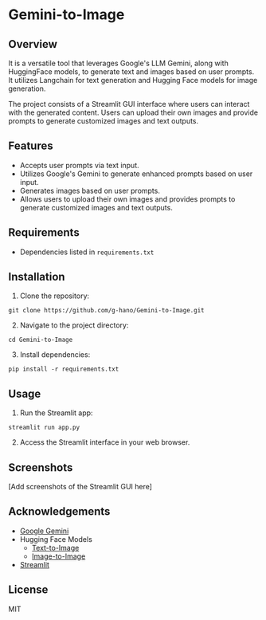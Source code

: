 # Gemini-to-Image
## Overview
It is a versatile tool that leverages Google's LLM Gemini, along with HuggingFace models, to generate text and images based on user prompts. It utilizes Langchain for text generation and Hugging Face models for image generation.

The project consists of a Streamlit GUI interface where users can interact with the generated content. Users can upload their own images and provide prompts to generate customized images and text outputs.

## Features
- Accepts user prompts via text input.
- Utilizes Google's Gemini to generate enhanced prompts based on user input.
- Generates images based on user prompts.
- Allows users to upload their own images and provides prompts to generate customized images and text outputs.

## Requirements
- Dependencies listed in `requirements.txt`

## Installation
1. Clone the repository:
```
git clone https://github.com/g-hano/Gemini-to-Image.git
```
2. Navigate to the project directory:
```
cd Gemini-to-Image
```
3. Install dependencies:
```
pip install -r requirements.txt
```

## Usage
1. Run the Streamlit app:
```
streamlit run app.py
```
2. Access the Streamlit interface in your web browser.

## Screenshots
[Add screenshots of the Streamlit GUI here]

## Acknowledgements
- [Google Gemini]([https://github.com/google-research/language/tree/master/language/](https://gemini.google.com/app))
- Hugging Face Models
  - [Text-to-Image](https://huggingface.co/stabilityai/stable-diffusion-xl-base-1.0)
  - [Image-to-Image](https://huggingface.co/timbrooks/instruct-pix2pix)
- [Streamlit](https://docs.streamlit.io/)

## License
MIT
